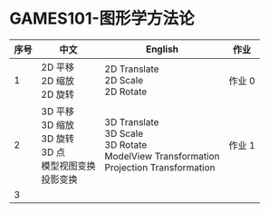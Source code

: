 # GAMES101-图形学方法论

| 序号 | 中文                                                         | English                                                      | 作业   |
| :--- | ------------------------------------------------------------ | ------------------------------------------------------------ | ------ |
| 1    | 2D 平移<br />2D 缩放<br />2D 旋转                            | 2D Translate<br />2D Scale<br />2D Rotate                    | 作业 0 |
| 2    | 3D 平移<br />3D 缩放<br />3D 旋转 <br />3D 点<br />模型视图变换<br />投影变换 | 3D Translate<br />3D Scale<br />3D Rotate<br />ModelView  Transformation<br />Projection Transformation | 作业 1 |
| 3    |                                                              |                                                              |        |
